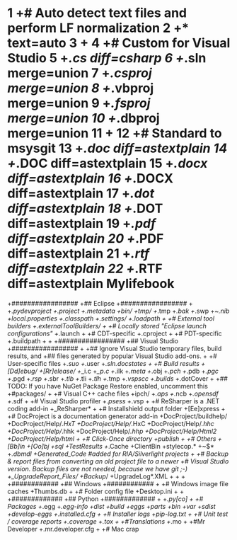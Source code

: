 1  +# Auto detect text files and perform LF normalization
2	+* text=auto
3	+
4	+# Custom for Visual Studio
5	+*.cs     diff=csharp
6	+*.sln    merge=union
7	+*.csproj merge=union
8	+*.vbproj merge=union
9	+*.fsproj merge=union
10	+*.dbproj merge=union
11	+
12	+# Standard to msysgit
13	+*.doc	 diff=astextplain
14	+*.DOC	 diff=astextplain
15	+*.docx diff=astextplain
16	+*.DOCX diff=astextplain
17	+*.dot  diff=astextplain
18	+*.DOT  diff=astextplain
19	+*.pdf  diff=astextplain
20	+*.PDF	 diff=astextplain
21	+*.rtf	 diff=astextplain
22	+*.RTF	 diff=astextplain
Mylifebook
==========
+#################
+## Eclipse
+#################
+
+*.pydevproject
+.project
+.metadata
+bin/
+tmp/
+*.tmp
+*.bak
+*.swp
+*~.nib
+local.properties
+.classpath
+.settings/
+.loadpath
+
+# External tool builders
+.externalToolBuilders/
+
+# Locally stored "Eclipse launch configurations"
+*.launch
+
+# CDT-specific
+.cproject
+
+# PDT-specific
+.buildpath
+
+
+#################
+## Visual Studio
+#################
+
+## Ignore Visual Studio temporary files, build results, and
+## files generated by popular Visual Studio add-ons.
+
+# User-specific files
+*.suo
+*.user
+*.sln.docstates
+
+# Build results
+[Dd]ebug/
+[Rr]elease/
+*_i.c
+*_p.c
+*.ilk
+*.meta
+*.obj
+*.pch
+*.pdb
+*.pgc
+*.pgd
+*.rsp
+*.sbr
+*.tlb
+*.tli
+*.tlh
+*.tmp
+*.vspscc
+.builds
+*.dotCover
+
+## TODO: If you have NuGet Package Restore enabled, uncomment this
+#packages/
+
+# Visual C++ cache files
+ipch/
+*.aps
+*.ncb
+*.opensdf
+*.sdf
+
+# Visual Studio profiler
+*.psess
+*.vsp
+
+# ReSharper is a .NET coding add-in
+_ReSharper*
+
+# Installshield output folder
+[Ee]xpress
+
+# DocProject is a documentation generator add-in
+DocProject/buildhelp/
+DocProject/Help/*.HxT
+DocProject/Help/*.HxC
+DocProject/Help/*.hhc
+DocProject/Help/*.hhk
+DocProject/Help/*.hhp
+DocProject/Help/Html2
+DocProject/Help/html
+
+# Click-Once directory
+publish
+
+# Others
+[Bb]in
+[Oo]bj
+sql
+TestResults
+*.Cache
+ClientBin
+stylecop.*
+~$*
+*.dbmdl
+Generated_Code #added for RIA/Silverlight projects
+
+# Backup & report files from converting an old project file to a newer
+# Visual Studio version. Backup files are not needed, because we have git ;-)
+_UpgradeReport_Files/
+Backup*/
+UpgradeLog*.XML
+
+
+
+############
+## Windows
+############
+
+# Windows image file caches
+Thumbs.db
+
+# Folder config file
+Desktop.ini
+
+
+#############
+## Python
+#############
+
+*.py[co]
+
+# Packages
+*.egg
+*.egg-info
+dist
+build
+eggs
+parts
+bin
+var
+sdist
+develop-eggs
+.installed.cfg
+
+# Installer logs
+pip-log.txt
+
+# Unit test / coverage reports
+.coverage
+.tox
+
+#Translations
+*.mo
+
+#Mr Developer
+.mr.developer.cfg
+
+# Mac crap


